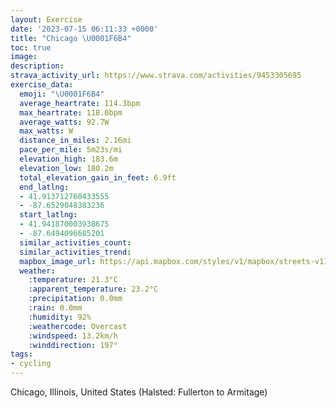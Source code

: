 ```yaml
---
layout: Exercise
date: '2023-07-15 06:11:33 +0000'
title: "Chicago \U0001F6B4"
toc: true
image:
description:
strava_activity_url: https://www.strava.com/activities/9453305695
exercise_data:
  emoji: "\U0001F6B4"
  average_heartrate: 114.3bpm
  max_heartrate: 118.0bpm
  average_watts: 92.7W
  max_watts: W
  distance_in_miles: 2.16mi
  pace_per_mile: 5m23s/mi
  elevation_high: 183.6m
  elevation_low: 180.2m
  total_elevation_gain_in_feet: 6.9ft
  end_latlng:
  - 41.913712760433555
  - -87.6529048383236
  start_latlng:
  - 41.941870003938675
  - -87.6494096685201
  similar_activities_count:
  similar_activities_trend:
  mapbox_image_url: https://api.mapbox.com/styles/v1/mapbox/streets-v11/static/path-5+787af2-1.0(gr~~Fr_~uO%60CAr%40%40TEv%40ElDE%7CAF%60FOjCAbBEvUUfEIxDCjEIhA%3FlBIt%40%40pBCz%40%3FvGEzDGnBIbCApCG%7CEAhAEtMMvC%3Fj%40DHN%40f%40%3FvDBbEBRDHJBhCItHKrCGbEAl%40BJFBF),pin-s-s+e5b22e(-87.64938,41.941),pin-s-f+89ae00(-87.65096,41.91382000000002)/auto/800x800?access_token=pk.eyJ1Ijoiam9zaGJlY2ttYW4iLCJhIjoiY205eWR2aDd1MWZ6djJrbXc4a3M0bWZleiJ9.XiG9OWkNcZk2QzjJbxLB4A
  weather:
    :temperature: 21.3°C
    :apparent_temperature: 23.2°C
    :precipitation: 0.0mm
    :rain: 0.0mm
    :humidity: 92%
    :weathercode: Overcast
    :windspeed: 13.2km/h
    :winddirection: 197°
tags:
- cycling
---
```

Chicago, Illinois, United States (Halsted: Fullerton to Armitage)
